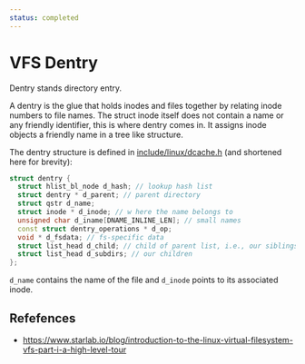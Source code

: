 ```yaml
---
status: completed
---
```


# VFS Dentry

Dentry stands directory entry.

A dentry is the glue that holds inodes and files together by relating inode numbers to file names. The struct inode itself does not contain a name or any friendly identifier, this is where dentry comes in. It assigns inode objects a friendly name in a tree like structure.

The dentry structure is defined in [include/linux/dcache.h](https://elixir.bootlin.com/linux/v5.7-rc4/source/include/linux/dcache.h#L89) (and shortened here for brevity):

```cpp
struct dentry {
  struct hlist_bl_node d_hash; // lookup hash list
  struct dentry * d_parent; // parent directory
  struct qstr d_name;
  struct inode * d_inode; // w here the name belongs to
  unsigned char d_iname[DNAME_INLINE_LEN]; // small names
  const struct dentry_operations * d_op;
  void * d_fsdata; // fs-specific data
  struct list_head d_child; // child of parent list, i.e., our siblings
  struct list_head d_subdirs; // our children
};
```

`d_name` contains the name of the file and `d_inode` points to its associated inode.

## Refefences

- https://www.starlab.io/blog/introduction-to-the-linux-virtual-filesystem-vfs-part-i-a-high-level-tour
